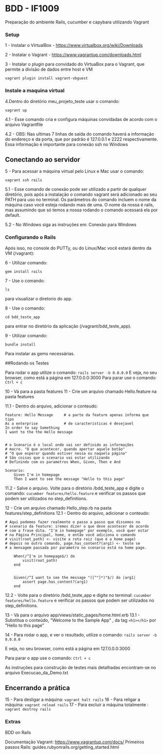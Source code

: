 # BDD - IF1009

Preparação do ambiente Rails, cucumber e capybara utilizando Vagrant

### Setup

1 - Instalar o VirtualBox - https://www.virtualbox.org/wiki/Downloads

2 - Instalar o Vagrant - https://www.vagrantup.com/downloads.html

3 - Instalar o plugin para convidado do VirtuaBox para o Vagrant, que permite a divisão de dados entre host e VM

```
vagrant plugin install vagrant-vbguest
```

### Instale a maquina virtual


4.Dentro do diretório meu_projeto_teste usar o comando:

```
vagrant up
```

4.1 - Esse comando cria e configura máquinas convidadas de acordo com o arquivo Vagrantfile

4.2 - OBS: Nas ultimas 7 linhas de saída do comando haverá a informação do
endereço e da porta, que por padrão é 127.0.0.1 e 2222
respectivamente. Essa informação é importante para conexão ssh no Windows

## Conectando ao servidor

5 - Para acessar a máquina virtual pelo Linux e Mac usar o comando:
```
vagrant ssh rails
```

5.1 - Esse comando de conexão pode ser utilizado a partir de qualquer
diretório, pois após a instalação o comando vagrant será adicionado ao
seu PATH para uso no terminal.  Os parâmetros do comando incluem o
nome da máquina caso você esteja rodando mais de uma.  O nome da nossa
é rails, mas assumindo que só temos a nossa rodando o comando acessará
ela por default.

5.2 - No Windows siga as instruções em: Conexão para Windows

### Configurando o Rails

Após isso, no console do PUTTy, ou do Linux/Mac você estará dentro da VM (/vagrant):

6 - Utilizar comando:
```
gem install rails
```

7 - Use o comando:
```
ls 
```
para visualizar o diretorio do app.

8 - Use o comando:
```
cd bdd_teste_app 
```
para entrar no diretório da aplicação (/vagrant/bdd_teste_app).

9 - Utilizar comando:
```
bundle install
```
Para instalar as gems necessárias.

##Rodando os Testes

Para rodar o app utilize o comando: `rails server -b 0.0.0.0` 
E veja, no seu browser, como está a página em 127.0.0.0:3000
Para parar use o comando: `Ctrl + c`

10 - Vá para a pasta features
11 - Crie um arquivo chamado Hello.feature na pasta features

11.1 - Dentro do arquivo, adicionar o conteudo:
    
    Feature: Hello Message     # a parte da feature apenas informa que tipo
    As a enterprise            # de caracteristicas é desejavel
    In order to say Something
    I want to the the Hello message


    # o Scenario é o local onde vai ser definido as informações
    # macro. "O que acontecer, quando apertar aquele botão"
    # "O que esperar quando estiver nessa ou naquela página"
    # São coisas que o scenario vai estar utilizando
    # Definindo com os parametros When, Given, Then e And
    
    Scenario:
        Given I'm in homepage
        Then I want to see the message "Hello to this page"
        
11.2 - Salve o arquivo. 
Volte para o diretório /bdd_teste_app e digite o comando: `cucumber features/hello.feature` e verificar os passos
        que podem ser utilizados no step_definitions.
        
12 - Crie um arquivo chamado Hello_step.rb na pasta features/step_definitions
    12.1 - Dentro do arquivo, adicionar o conteudo:
    
    # Aqui podemos fazer realmente o passo a passo que dissemos no 
    # scenario da feature: iremos dizer o que deve acontecer de acordo
    # com a frase dita. "I'm in homepage" por exemplo, você quer estar
    # na Página Principal, home, e então você adiciona o comando
    # visit(root_path) <- visite a rota raiz (que é a home page)
    # depois no outro comando, page.has_content?(arg1) <- teste se
    # a mensagem passada por parametro no scenario está na home page.
    
        When(/^I'm in homepage$/) do
            visit(root_path)
        end


        Given(/^I want to see the message "([^"]*)"$/) do |arg1|
            assert page.has_content?(arg1)
        end
    
12.2 - Volte para o diretório /bdd_teste_app e digite no terminal: `cucumber features/hello.feature` e verificar os passos
que podem ser utilizados no step_definitions.


13 - Vá para o arquivo app/views/static_pages/home.html.erb
    13.1 - Substitua o conteúdo, "Welcome to the Sample App" , da tag `<h1></h1>` por "Hello to this page"
   
    
14 - Para rodar o app, e ver o resultado, utilize o comando: `rails server -b 0.0.0.0` 

E veja, no seu browser, como está a página em 127.0.0.0:3000

Para parar o app use o comando: `Ctrl + c`




As instruções para construção de testes mais detalhadas encontram-se no arquivo
Execucao_da_Demo.txt



## Encerrando a prática

15 - Para desligar a máquina: `vagrant halt rails`
16 - Para religar a máquina: `vagrant reload rails`
17 - Para excluir a máquina totalmente : `vagrant destroy rails`

### Extras

BDD on Rails

Documentação Vagrant: https://www.vagrantup.com/docs/
Primeiros passos Rails: guides.rubyonrails.org/getting_started.html

